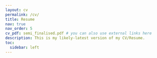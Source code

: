 ```yaml
---
layout: cv
permalink: /cv/
title: Resume
nav: true
nav_order: 5
cv_pdf: semi_finalised.pdf # you can also use external links here
description: This is my likely-latest version of my CV/Resume. 
toc:
  sidebar: left
---
```

